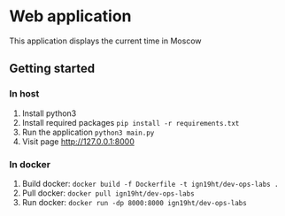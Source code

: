 # Web application

This application displays the current time in Moscow

## Getting started

### In host

1. Install python3
2. Install required packages
```pip install -r requirements.txt```
3. Run the application ```python3 main.py```
4. Visit page http://127.0.0.1:8000

### In docker

1. Build docker:
```docker build -f Dockerfile -t ign19ht/dev-ops-labs .```
2. Pull docker:
```docker pull ign19ht/dev-ops-labs```
3. Run docker:
```docker run -dp 8000:8000 ign19ht/dev-ops-labs```
